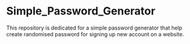 # Simple_Password_Generator
This repository is dedicated for a simple password generator that help create randomised password for signing up new account on a website.
